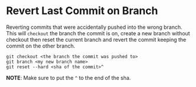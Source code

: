# Revert Last Commit on Branch

Reverting commits that were accidentally pushed into the wrong branch. This will `checkout` the branch the commit is on, create a new branch without checkout then reset the current branch and revert the commit keeping the commit on the other branch.

```shell
git checkout <the branch the commit was pushed to>
git branch <my new branch name>
git reset --hard <sha of the commit>^
```

**NOTE**: Make sure to put the `^` to the end of the sha.
